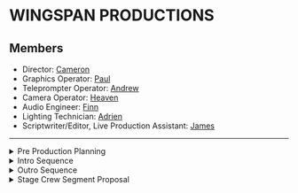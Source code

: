 # WINGSPAN PRODUCTIONS

## Members
* Director: [Cameron](https://github.com/crgodfrey/web)
* Graphics Operator: [Paul](https://github.com/Masterpaul562/PaulTokhtuev-Portfolio)
* Teleprompter Operator: [Andrew](https://github.com/Drewloope/vidproportfolio2025)
* Camera Operator: [Heaven](https://github.com/HeavenMHamilton/vidproportfolio2025)
* Audio Engineer: [Finn](https://github.com/cats155/VIDPRO2035)
* Lighting Technician: [Adrien](https://github.com/LocalTechie/vidprod)
* Scriptwriter/Editor, Live Production Assistant: [James](https://github.com/jameolse/VideoPortfolio2025)


---

<details>
  <summary>Pre Production Planning</summary>
  <p><a href="https://docs.google.com/document/d/1pegpIKzMXc1J_JglkLuPfev92ByFCCENvOx8K6Ihdl4/edit?tab=t.0">Shot List</a></p>
  <p><img src="https://github.com/user-attachments/assets/7a670151-cbeb-41f2-a0b7-78479c29b38c" alt="StoryBoard"></p>
  <p><img src="https://github.com/crgodfrey/video-production-aceteam/blob/main/assets/Production%20Table.png?raw=true" alt="Director allowed time slots"></p>
</details>

<details>
  <summary>Intro Sequence</summary>

  **Adrien's submission**  

  [Watch](https://drive.google.com/file/d/1eJ-26P2Q2NKbL7ZFqIDrTPzhvUcQZu0E/view?usp=sharing)

  **Andrew's Submission**  
  See uncompressed intro on [Google Drive](https://drive.google.com/file/d/1j8OAvwB3ShxI1TGUTQwiBObZPGMsbg5M/view?usp=sharing) 
 
  [Watch](https://github.com/user-attachments/assets/1cd915c3-6c0c-457b-b5b4-0a048d78ef83)

  **Cameron's Submission**  
  See uncompressed intro on [Google Drive](https://drive.usercontent.google.com/download?id=1lUhJfnK7NndQairgvQq9Q8ITgdj7oHJm&export=download&authuser=0)


  [Watch](https://github.com/user-attachments/assets/a273573d-72d8-4a47-a6a1-2f75b0ea4281)

  **James's Submission**  


  [Watch](https://github.com/user-attachments/assets/9d655c8c-e95e-44e8-9587-16aa5fcd899c)

  **Paul's submission**  


  [Watch](https://github.com/user-attachments/assets/ed0fef3b-99d5-47d3-ba69-d6cace7a731e)

  **Heaven's Submission**  
<a href="https://www.youtube.com/watch?v=AmWmOzg11ds" target="_blank">
  <img src="https://img.youtube.com/vi/AmWmOzg11ds/0.jpg" 
  alt="Watch on YouTube" width="1920" height="720p" border="10" />
</a>


</details>

<details>
  <summary>Outro Sequence</summary>
  
**Andrew's Outro**
  [Watch](https://drive.google.com/file/d/1bAWqDhlLpnY_9CQwZP3EdK6f1FtBO9oD/view?usp=sharing)

**Cameron's Outro**
  [Watch](https://drive.google.com/file/d/13SD46qHNbgFiB24ctTROS6zyF0R7RUaj/preview)

**Finn's Outro**
  [Watch](https://drive.google.com/file/d/1hDS9-K0RcVEqSZoZlNfN0OTDheDePFQS/view?usp=sharing)

**James's Outro**
[Watch](https://drive.google.com/file/d/1fs6zbgXvEA-RkSikGesGKQg6TW566cUy/view?usp=sharing)

**Paul's Outro**
[Watch](https://drive.google.com/file/d/1FS4eVfCzRmqkWVNlYJe1lpM0wAxW9A1f/view?usp=sharing)

**Adrien's Outro**
[Watch](https://drive.google.com/file/d/13Yj9EPXzVU8Bebqw6jQ_CUEQwN-AsZml/view?usp=sharing)

**Heaven's Outro**
[Watch](https://drive.google.com/file/d/1BhyggXypbBVIaT4sNcbFw5E1e7mKqwUK/view?usp=sharing)

</details>

<details>
  <summary>Stage Crew Segment Proposal</summary>
  
**Andrew's Video**
  [Watch](https://drive.google.com/file/d/1KX5WntBWiZOk2yR1tNDalb6A53q3juVD/view?usp=drive_link)

**Finn's Video**
  [Watch](https://drive.google.com/file/d/1uL72-45wqGei8I_DmzJCl_QlRrzfaQf7/view?usp=sharing)

**James's Video**
[Watch](https://drive.google.com/file/d/1pONJlzyBqeEn06-aMXyCJcDJEJxVqOyw/view?usp=sharing)

**Paul's Video**
[Watch](https://drive.google.com/file/d/1uQE4hhBP7PsaYfUbe0ks8hiXNjcjFIl6/view?usp=sharing)

**Adrien's Video**
[Watch](https://drive.google.com/file/d/1fCd6MctvoF4l2gDvFvzxkXVMQFUWFu4q/view?usp=sharing)

**Cameron's Video**
[Watch](https://drive.google.com/file/d/1Fq1Anb8D5YeJ8HqM7lAVchumVuLe_1TB/view?usp=sharing)

**Heaven's Video**
[Watch]()

**StoryBoard**

![StoryBoard](https://github.com/user-attachments/assets/d2f7eb69-e6ed-4ee7-a1eb-b6849f96b180)

**Shot List**

![ShotList](https://github.com/user-attachments/assets/a44c8658-153d-46f9-91bd-e56e5831456c)

</details>
